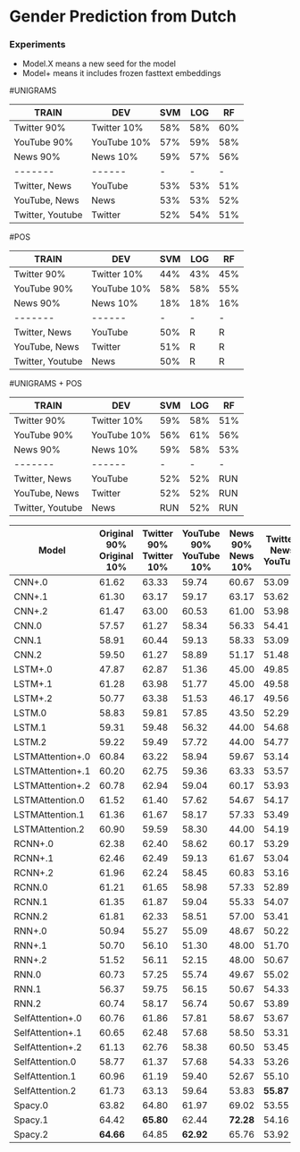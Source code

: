 # Gender Prediction from Dutch

### Experiments
- Model.X means a new seed for the model
- Model+ means it includes frozen fasttext embeddings


#UNIGRAMS

|TRAIN|DEV|SVM|LOG|RF|
| --- | - | - | - | -|
|Twitter 90%|Twitter 10%|58%|58%|60%|
|YouTube 90%|YouTube 10%|57%|59%|58%|
|News 90%|News 10%|59%|57%|56%|
| -------| ------ | - | - | - |
|Twitter, News|YouTube|53%|53%|51%|
|YouTube, News|News|53%|53%|52%|
|Twitter, Youtube|Twitter|52%|54%|51%|


#POS

|TRAIN|DEV|SVM|LOG|RF|
| --- | - | - | - | -|
|Twitter 90%|Twitter 10%|44%|43%|45%|
|YouTube 90%|YouTube 10%|58%|58%|55%|
|News 90%|News 10%|18%|18%|16%|
| -------| ------ | - | - | - |
|Twitter, News|YouTube|50%|R|R|
|YouTube, News|Twitter|51%|R|R|
|Twitter, Youtube|News|50%|R|R|

#UNIGRAMS + POS

|TRAIN |DEV|SVM|LOG|RF|
| ---- | - | - | - | -|
|Twitter 90%|Twitter 10%|59%|58%|51%|
|YouTube 90%|YouTube 10%|56%|61%|56%|
|News 90%|News 10%|59%|58%|53%|
| -------| ------ | - | - | - |
|Twitter, News|YouTube|52%|52%|RUN|
|YouTube, News|Twitter|52%|52%|RUN|
|Twitter, Youtube|News|RUN|52%|RUN|


| Model | Original 90% Original 10% | Twitter 90% Twitter 10% | YouTube 90% YouTube 10% | News 90% News 10% | Twitter, News YouTube | Twitter, YouTube News | YouTube, News Twitter |
| ----- | ------------------------- | ----------------------- | ----------------------- | ----------------- | --------------------- | --------------------- | --------------------- |
| CNN+.0 | 61.62 | 63.33 | 59.74 | 60.67 | 53.09 | 52.53 | 55.56 |
| CNN+.1 | 61.30 | 63.17 | 59.17 | 63.17 | 53.62 | 52.84 | 54.81 |
| CNN+.2 | 61.47 | 63.00 | 60.53 | 61.00 | 53.98 | 53.38 | 55.13 |
| CNN.0 | 57.57 | 61.27 | 58.34 | 56.33 | 54.41 | 51.10 | 52.89 |
| CNN.1 | 58.91 | 60.44 | 59.13 | 58.33 | 53.09 | 51.48 | 53.67 |
| CNN.2 | 59.50 | 61.27 | 58.89 | 51.17 | 51.48 | 49.47 | 52.63 |
| LSTM+.0 | 47.87 | 62.87 | 51.36 | 45.00 | 49.85 | 53.83 | 50.11 |
| LSTM+.1 | 61.28 | 63.98 | 51.77 | 45.00 | 49.58 | 53.07 | 49.91 |
| LSTM+.2 | 50.77 | 63.38 | 51.53 | 46.17 | 49.56 | 49.26 | 49.95 |
| LSTM.0 | 58.83 | 59.81 | 57.85 | 43.50 | 52.29 | 51.93 | 52.13 |
| LSTM.1 | 59.31 | 59.48 | 56.32 | 44.00 | 54.68 | 49.88 | 52.91 |
| LSTM.2 | 59.22 | 59.49 | 57.72 | 44.00 | 54.77 | 51.10 | 51.21 |
| LSTMAttention+.0 | 60.84 | 63.22 | 58.94 | 59.67 | 53.14 | 55.26 | 54.84 |
| LSTMAttention+.1 | 60.20 | 62.75 | 59.36 | 63.33 | 53.57 | __**55.66**__ | 55.89 |
| LSTMAttention+.2 | 60.78 | 62.94 | 59.04 | 60.17 | 53.93 | 54.21 | 55.12 |
| LSTMAttention.0 | 61.52 | 61.40 | 57.62 | 54.67 | 54.17 | 50.45 | 53.24 |
| LSTMAttention.1 | 61.36 | 61.67 | 58.17 | 57.33 | 53.49 | 51.97 | 53.15 |
| LSTMAttention.2 | 60.90 | 59.59 | 58.30 | 44.00 | 54.19 | 51.95 | 52.43 |
| RCNN+.0 | 62.38 | 62.40 | 58.62 | 60.17 | 53.29 | 52.19 | 55.43 |
| RCNN+.1 | 62.46 | 62.49 | 59.13 | 61.67 | 53.04 | 52.50 | 55.52 |
| RCNN+.2 | 61.96 | 62.24 | 58.45 | 60.83 | 53.16 | 53.16 | 55.46 |
| RCNN.0 | 61.21 | 61.65 | 58.98 | 57.33 | 52.89 | 51.36 | 54.40 |
| RCNN.1 | 61.35 | 61.87 | 59.04 | 55.33 | 54.07 | 52.74 | 53.37 |
| RCNN.2 | 61.81 | 62.33 | 58.51 | 57.00 | 53.41 | 53.40 | 53.84 |
| RNN+.0 | 50.94 | 55.27 | 55.09 | 48.67 | 50.22 | 51.31 | 50.33 |
| RNN+.1 | 50.70 | 56.10 | 51.30 | 48.00 | 51.70 | 51.86 | 50.16 |
| RNN+.2 | 51.52 | 56.11 | 52.15 | 48.00 | 50.67 | 49.10 | 50.66 |
| RNN.0 | 60.73 | 57.25 | 55.74 | 49.67 | 55.02 | 51.14 | 54.12 |
| RNN.1 | 56.37 | 59.75 | 56.15 | 50.67 | 54.33 | 51.36 | 51.07 |
| RNN.2 | 60.74 | 58.17 | 56.74 | 50.67 | 53.89 | 52.17 | 53.40 |
| SelfAttention+.0 | 60.76 | 61.86 | 57.81 | 58.67 | 53.67 | 51.81 | 55.51 |
| SelfAttention+.1 | 60.65 | 62.48 | 57.68 | 58.50 | 53.31 | 51.57 | 55.21 |
| SelfAttention+.2 | 61.13 | 62.76 | 58.38 | 60.50 | 53.45 | 51.41 | 55.17 |
| SelfAttention.0 | 58.77 | 61.37 | 57.68 | 54.33 | 53.26 | 53.62 | 53.76 |
| SelfAttention.1 | 60.96 | 61.19 | 59.40 | 52.67 | 55.10 | 54.14 | 54.31 |
| SelfAttention.2 | 61.73 | 63.13 | 59.64 | 53.83 | __**55.87**__ | 52.45 | 53.11 |
| Spacy.0 | 63.82 | 64.80 | 61.97 | 69.02 | 53.55 | 54.04 | __**56.16**__ |
| Spacy.1 | 64.42 | __**65.80**__ | 62.44 | __**72.28**__ | 54.16 | 53.71 | 55.31 |
| Spacy.2 | __**64.66**__ | 64.85 | __**62.92**__ | 65.76 | 53.92 | 54.42 | 55.35 |